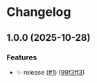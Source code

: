 # Changelog

## 1.0.0 (2025-10-28)


### Features

* ✨ release ([#1](https://github.com/certible/seb-node/issues/1)) ([99f3ff3](https://github.com/certible/seb-node/commit/99f3ff3db0d4b8b0e6b3741f8bd91cb9afe3f078))
